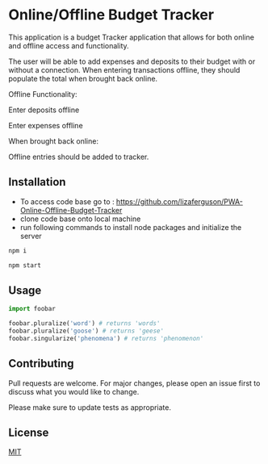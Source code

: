 # Online/Offline Budget Tracker
This application is a budget Tracker application that allows for both online and offline access and functionality.

The user will be able to add expenses and deposits to their budget with or without a connection. When entering transactions offline, they should populate the total when brought back online.

Offline Functionality:

Enter deposits offline

Enter expenses offline

When brought back online:

Offline entries should be added to tracker.

## Installation

- To access code base go to :
https://github.com/lizaferguson/PWA-Online-Offline-Budget-Tracker
- clone code base onto local machine 
- run following commands to install node packages and initialize the server

```bash
npm i 
```

```bash
npm start
```

## Usage

```python
import foobar

foobar.pluralize('word') # returns 'words'
foobar.pluralize('goose') # returns 'geese'
foobar.singularize('phenomena') # returns 'phenomenon'
```

## Contributing
Pull requests are welcome. For major changes, please open an issue first to discuss what you would like to change.

Please make sure to update tests as appropriate.

## License
[MIT](https://choosealicense.com/licenses/mit/)